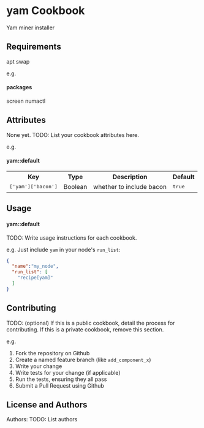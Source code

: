 yam Cookbook
============
 Yam miner installer

Requirements
------------
 apt
 swap

e.g.
#### packages
screen
numactl

Attributes
----------
  None yet.
TODO: List your cookbook attributes here.

e.g.
#### yam::default
<table>
  <tr>
    <th>Key</th>
    <th>Type</th>
    <th>Description</th>
    <th>Default</th>
  </tr>
  <tr>
    <td><tt>['yam']['bacon']</tt></td>
    <td>Boolean</td>
    <td>whether to include bacon</td>
    <td><tt>true</tt></td>
  </tr>
</table>

Usage
-----
#### yam::default
TODO: Write usage instructions for each cookbook.

e.g.
Just include `yam` in your node's `run_list`:

```json
{
  "name":"my_node",
  "run_list": [
    "recipe[yam]"
  ]
}
```

Contributing
------------
TODO: (optional) If this is a public cookbook, detail the process for contributing. If this is a private cookbook, remove this section.

e.g.
1. Fork the repository on Github
2. Create a named feature branch (like `add_component_x`)
3. Write your change
4. Write tests for your change (if applicable)
5. Run the tests, ensuring they all pass
6. Submit a Pull Request using Github

License and Authors
-------------------
Authors: TODO: List authors

